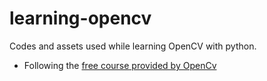 # learning-opencv
Codes and assets used while learning OpenCV with python.
- Following the [free course provided by OpenCv](https://opencv.org/university/free-opencv-course/?utm_source=opcv&utm_medium=menu&utm_campaign=obc)
